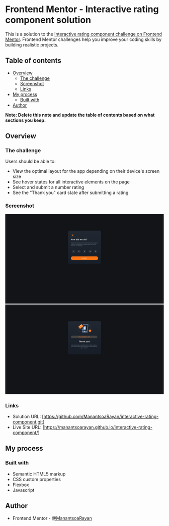 # Frontend Mentor - Interactive rating component solution

This is a solution to the [Interactive rating component challenge on Frontend Mentor](https://www.frontendmentor.io/challenges/interactive-rating-component-koxpeBUmI). Frontend Mentor challenges help you improve your coding skills by building realistic projects.

## Table of contents

- [Overview](#overview)
  - [The challenge](#the-challenge)
  - [Screenshot](#screenshot)
  - [Links](#links)
- [My process](#my-process)
  - [Built with](#built-with)
- [Author](#author)

**Note: Delete this note and update the table of contents based on what sections you keep.**

## Overview

### The challenge

Users should be able to:

- View the optimal layout for the app depending on their device's screen size
- See hover states for all interactive elements on the page
- Select and submit a number rating
- See the "Thank you" card state after submitting a rating

### Screenshot

![](./Screenshot1.png)
![](./Screenshot2.png)

### Links

- Solution URL: [https://github.com/ManantsoaRayan/interactive-rating-component.git]
- Live Site URL: [https://manantsoarayan.github.io/interactive-rating-component/]

## My process

### Built with

- Semantic HTML5 markup
- CSS custom properties
- Flexbox
- Javascript

## Author

- Frontend Mentor - [@ManantsoaRayan](https://www.frontendmentor.io/profile/ManantsoaRayan)
